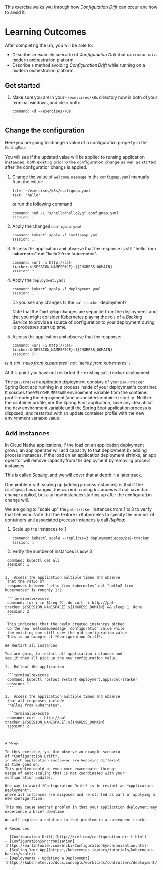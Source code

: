 
This exercise walks you through how *Configuration Drift*
can occur and how to avoid it.

# Learning Outcomes

After completing the lab, you will be able to:

-   Describe an example scenario of *Configuration Drift* that can occur
    on a modern orchestration platform.
-   Describe a method avoiding *Configuration Drift* while running on a
    modern orchestration platform.

## Get started

1.  Make sure you are in your `~/exercises/k8s` directory now in
    both of your terminal windows,
    and clear both:

    ```terminal:execute-all
    command: cd ~/exercises/k8s
    ```

    ```terminal:clear-all
    ```

## Change the configuration

Here you are going to change a value of a configuration
property in the `ConfigMap`.

You will see if the updated value will be applied to running
application instances,
both existing prior to the configuration change as well as started
after the configuration change is applied.

1.  Change the value of `welcome.message` in the `configmap.yaml`
    manually from the editor:

    ```editor:select-matching-text
    file: ~/exercises/k8s/configmap.yaml
    text: "hello"
    ```

    or run the following command

    ```terminal:execute
    command: sed -i "s/hello/hello2/g" configmap.yaml
    session: 1
    ```

1.  Apply the changed `configmap.yaml`

    ```terminal:execute
    command: kubectl apply -f configmap.yaml
    session: 1
    ```

1.  Access the application and observe that the response is
    still "hello from kubernetes" not "hello2 from kubernetes".

    ```terminal:execute
    command: curl -i http://pal-tracker.${SESSION_NAMESPACE}.${INGRESS_DOMAIN}
    session: 2
    ```

1.  Apply the `deployment.yaml`

    ```terminal:execute
    command: kubectl apply -f deployment.yaml
    session: 1
    ```

    Do you see any changes to the `pal-tracker` deployment?

    Note that the `ConfigMap` changes are separate from the deployment,
    and that you might consider Kubernetes playing the role of a
    *Backing Service* to provide a source of configuration to your
    deployment during its processes start up time.

1.  Access the application and observe that the response:

    ```terminal:execute
    command: curl -i http://pal-tracker.${SESSION_NAMESPACE}.${INGRESS_DOMAIN}
    session: 2
    ```

   *Is it still "hello from kubernetes" not "hello2 from kubernetes"?*

At this point you have not restarted the existing `pal-tracker`
deployment.

The `pal-tracker` application deployment consists of your `pal-tracker`
Spring Boot app running in a process inside of your deployment's
container.
It sources the `WELCOME_MESSAGE` environment variable from the container
profile during the deployment (and associated container) startup.
Neither the container profile, nor the Spring Boot application, have
any idea about the new environment variable until the Spring Boot
application process is disposed,
and restarted with an update container profile with the new environment
variable value.

## Add instances

In Cloud Native applications, if the load on an application deployment
grows,
an app operator will add capacity to that deployment by adding process
instances.
If the load on an application deployment shrinks,
an app operator will remove capacity from the deployment by removing
process instances.

This is called *Scaling*,
and we will cover that at depth in a later track.

One problem with scaling up (adding process instances) is that if the
`ConfigMap` has changed,
the current running instances will not have that change applied,
but any new instances starting up after the configuration change will.

We are going to "scale up" the `pal-tracker` instances from 1 to 3 to
verify that behavior.
Note that the feature in Kubernetes to specify the number of containers
and associated process instances is call *Replica*:

1.  Scale up the instances to 3

    ```terminal:execute
    command: kubectl scale --replicas=3 deployment.apps/pal-tracker
    session: 1
    ```

1.  Verify the number of instances is now 3

   ```terminal:execute
    command: kubectl get all
    session: 1
    ```

1.  Access the application multiple times and observe
    that the ratio of
    responses between "hello from kubernetes" not "hello2 from kubernetes" is roughly 1:2.

    ```terminal:execute
    command: for i in $(seq 9); do curl -i http://pal-tracker.${SESSION_NAMESPACE}.${INGRESS_DOMAIN} && sleep 1; done
    session: 2
    ```

    This indicates that the newly created instances picked
    up the new `welcome.message` configuration value while
    the existing one still uses the old configuration value.
    This is an example of *Configuration Drift*.

## Restart all instances

You are going to restart all application instances and
see if they all pick up the new configuration value.

1.  Rollout the application

    ```terminal:execute
    command: kubectl rollout restart deployment.apps/pal-tracker
    session: 1
    ```

1.  Access the application multiple times and observe
    that all responses include
    "hello2 from kubernetes".

    ```terminal:execute
    command: curl -i http://pal-tracker.${SESSION_NAMESPACE}.${INGRESS_DOMAIN}
    session: 2
    ```


# Wrap

In this exercise, you did observe an example scenario
of *Configuration Drift*,
in which application instances are becoming different
as time goes on.
This problem could be even more exacerbated through
usage of auto-scaling that is not coordinated with your
configuration updates.

One way to avoid *Configuration Drift* is to restart an *Application Deployment*,
where all instances are disposed and re-started as part of applying a new configuration.

This may cause another problem in that your application deployment may
experience a brief downtime.

We will explore a solution to that problem in a subsequent track.

# Resources

- [Configuration Drift](http://kief.com/configuration-drift.html)
- [ConfigurationSynchronization](https://martinfowler.com/bliki/ConfigurationSynchronization.html)
- [Scaling Your App](https://kubernetes.io/docs/tutorials/kubernetes-basics/scale/)
- [Deployments - Updating a Deployment](https://kubernetes.io/docs/concepts/workloads/controllers/deployment/)